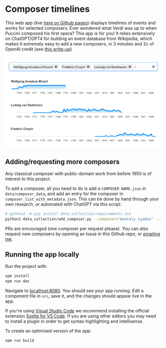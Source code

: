 # Composer timelines

This web app (live [here on Github pages](https://zulko.github.io/composer-timelines/)) displays timelines of events and works for selected composers. Ever wondered what Verdi was up to when Puccini composed his first opera? This app is for you! It relies extensively on ChatGPT/GPT4 for building an event database from Wikipedia, which makes it extremely easy to add a new composers, in 3 minutes and 2c of OpenAI credit (see [this write-up](https://github.com/Zulko/composer-timelines/blob/main/docs/write-up.md))

<center><img src='./docs/screenshot.png'/></center>

## Adding/requesting more composers

Any classical composer with public-domain work from before 1950 is of interest to this project.

To add a composer, all you need to do is add a `COMPOSER NAME.json` in `data/composer_data`, and add an entry for the composer in `composer_list_with_metadata.json`.
This can be done by hand through your own research, or automated with ChatGPT via this script:

```bash
# python3 -m pip install data_collection/requirements.txt
python3 data_collection/add_composer.py --composer="Anatoly Lyadov" --target=public/data/
```

PRs are encouraged (one composer per request please). You can also request new composers by opening an Issue in this Github repo, or [emailing me](mailto:valentin.zulkower+@gmail.com?subject=Composer%20timelines%3A%20new%20composers%20request").

## Running the app locally

Run the project with:

```bash
npm install
npm run dev
```

Navigate to [localhost:8080](http://localhost:8080). You should see your app running. Edit a component file in `src`, save it, and the changes should appear live in the app.

If you're using [Visual Studio Code](https://code.visualstudio.com/) we recommend installing the official extension [Svelte for VS Code](https://marketplace.visualstudio.com/items?itemName=svelte.svelte-vscode). If you are using other editors you may need to install a plugin in order to get syntax highlighting and intellisense.

To create an optimised version of the app:

```bash
npm run build
```

